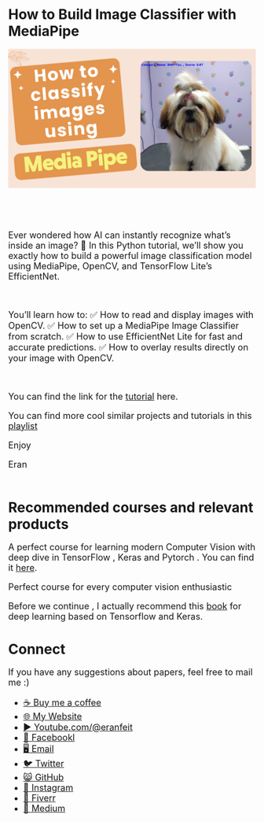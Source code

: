 # How to Build Image Classifier with MediaPipe

<p align="center">
  <img width="800" src="Image Classifier with MediaPipe.png" "image">
</p>

##
<br/><br/> 

<font size= "4" >

Ever wondered how AI can instantly recognize what’s inside an image? 🚀
In this Python tutorial, we’ll show you exactly how to build a powerful image classification model using MediaPipe, OpenCV, and TensorFlow Lite’s EfficientNet.


<br/>

You’ll learn how to:
✅ How to read and display images with OpenCV.
✅ How to set up a MediaPipe Image Classifier from scratch.
✅ How to use EfficientNet Lite for fast and accurate predictions.
✅ How to overlay results directly on your image with OpenCV.

<br/>

You can find the link for the [tutorial](https://youtu.be/nMxcWisyOHE) here. 

You can find more cool similar projects and tutorials in this [playlist]( https://www.youtube.com/watch?v=n-SpVoHrzDQ&list=PLdkryDe59y4aytIPjci6_fn3B1-QuM-Oh)

Enjoy

Eran
<br/><br/> 

</font>

# Recommended courses and relevant products 
<font size= "4" >

A perfect course for learning modern Computer Vision with deep dive in TensorFlow , Keras and Pytorch . You can find it [here](http://bit.ly/3HeDy1V).

Perfect course for every computer vision enthusiastic

Before we continue , I actually recommend this [book](https://amzn.to/3STWZ2N) for deep learning based on Tensorflow and Keras. 



</font>

# Connect

<font size= "4" >
If you have any suggestions about papers, feel free to mail me :)

- [☕ Buy me a coffee](https://ko-fi.com/eranfeit)
- [🌐 My Website](https://eranfeit.net)
- [▶️ Youtube.com/@eranfeit](https://www.youtube.com/channel/UCTiWJJhaH6BviSWKLJUM9sg)
- [🐙 Facebookl](https://www.facebook.com/groups/3080601358933585)
- [🖥️ Email](mailto:feitgemel@gmail.com)
- [🐦 Twitter](https://twitter.com/eran_feit )
- [😸 GitHub](https://github.com/feitgemel)
- [📸 Instagram](https://www.instagram.com/eran_feit/)
- [🤝 Fiverr ](https://www.fiverr.com/s/mB3Pbb)
- [📝 Medium ](https://medium.com/@feitgemel)


</font>

